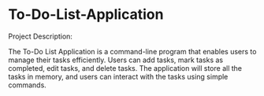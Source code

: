 # To-Do-List-Application

Project Description: 

The To-Do List Application is a command-line program that enables users to manage their tasks efficiently. Users can add tasks, mark tasks as completed, edit tasks, and delete tasks. The application will store all the tasks in memory, and users can interact with the tasks using simple commands.
